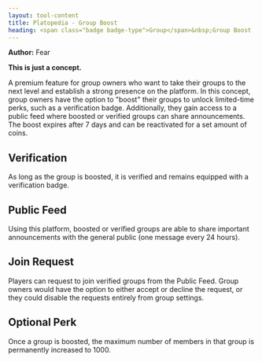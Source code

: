 ```yaml
---
layout: tool-content
title: Platopedia - Group Boost
heading: <span class="badge badge-type">Group</span>&nbsp;Group Boost
---
```


<div class="linebreak"></div>

**Author:** Fear

**This is just a concept.**

A premium feature for group owners who want to take their groups to the next level and establish a strong presence on the platform. In this concept, group owners have the option to "boost" their groups to unlock limited-time perks, such as a verification badge. Additionally, they gain access to a public feed where boosted or verified groups can share announcements. The boost expires after 7 days and can be reactivated for a set amount of coins.

<div class="linebreak"></div>

<div class="content-image" data-url="/docs/assets/images/concepts/groupboost1.png" data-width="600px" data-label=""></div>

<div class="linebreak"></div>

## Verification

As long as the group is boosted, it is verified and remains equipped with a verification badge.

<div class="linebreak"></div>

<div class="content-image" data-url="/docs/assets/images/concepts/verification.png" data-width="600px" data-label=""></div>

<div class="linebreak"></div>

## Public Feed

Using this platform, boosted or verified groups are able to share important announcements with the general public (one message every 24 hours).

<div class="linebreak"></div>

<div class="content-image" data-url="/docs/assets/images/concepts/groupboost2.png" data-width="600px" data-label=""></div>

<div class="linebreak"></div>

## Join Request

Players can request to join verified groups from the Public Feed. Group owners would have the option to either accept or decline the request, or they could disable the requests entirely from group settings.

<div class="linebreak"></div>

<div class="content-image" data-url="/docs/assets/images/concepts/groupboost3.png" data-width="600px" data-label=""></div>

<div class="linebreak"></div>

<div class="linebreak"></div>

<div class="content-image" data-url="/docs/assets/images/concepts/groupboost4.png" data-width="600px" data-label=""></div>

<div class="linebreak"></div>

## Optional Perk

Once a group is boosted, the maximum number of members in that group is permanently increased to 1000.

<div class="linebreak"></div>

<div class="content-image" data-url="/docs/assets/images/concepts/increasemembers.png" data-width="600px" data-label=""></div>

<div class="linebreak"></div>

